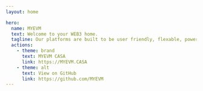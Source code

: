 ```yaml
---
layout: home

hero:
  name: MYEVM
  text: Welcome to your WEB3 home.
  tagline: Our platforms are built to be user friendly, flexable, powerful, and permissionless.
  actions:
    - theme: brand
      text: MYEVM CASA
      link: https://MYEVM.CASA
    - theme: alt
      text: View on GitHub
      link: https://github.com/MYEVM
---
```

